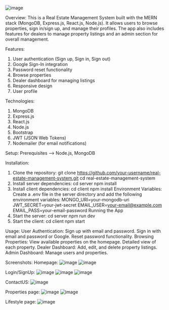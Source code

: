 ![image](https://github.com/user-attachments/assets/e6704c88-1136-48f3-8248-d67450ebbb0f)

Overview:
This is a Real Estate Management System built with the MERN stack (MongoDB, Express.js, React.js, Node.js). It allows users to browse properties, sign in/sign up, and manage their profiles. The app also includes features for dealers to manage property listings and an admin section for overall management.

Features:
  1. User authentication (Sign up, Sign in, Sign out)
  2. Google Sign-In integration
  3. Password reset functionality
  4. Browse properties
  5. Dealer dashboard for managing listings
  6. Responsive design
  7. User profile

Technologies:
  1. MongoDB
  2. Express.js
  3. React.js
  4. Node.js
  5. Bootstrap
  6. JWT (JSON Web Tokens)
  7. Nodemailer (for email notifications)
   
Setup:
Prerequisites --> Node.js, MongoDB

Installation:
1. Clone the repository:
   git clone https://github.com/your-username/real-estate-management-system.git
   cd real-estate-management-system
2. Install server dependencies:
  cd server
  npm install
3. Install client dependencies:
  cd client
  npm install
Environment Variables:
  Create a .env file in the server directory and add the following environment variables:
  MONGO_URI=your-mongodb-uri
  JWT_SECRET=your-jwt-secret
  EMAIL_USER=your-email@example.com
  EMAIL_PASS=your-email-password
Running the App
1. Start the server:
  cd server
  npm run dev
2. Start the client:
  cd client
  npm start

Usage:
User Authentication:
  Sign up with email and password.
  Sign in with email and password or Google.
  Reset password functionality.
Browsing Properties:
  View available properties on the homepage.
  Detailed view of each property.
Dealer Dashboard:
  Add, edit, and delete property listings.
Admin Dashboard:
  Manage users and properties.

Screenshots:
Homepage:
![image](https://github.com/user-attachments/assets/e6704c88-1136-48f3-8248-d67450ebbb0f)
![image](https://github.com/user-attachments/assets/edda7105-3c34-4ccc-ba76-9407b43e538b)

Login/SignUp:
![image](https://github.com/user-attachments/assets/7b6fb85c-c8bc-4848-a976-5194bee81553)
![image](https://github.com/user-attachments/assets/f80a73a8-087f-41f2-ba61-05722014679f)
![image](https://github.com/user-attachments/assets/08c95aee-c339-4ab3-84fc-c37c93fb83ca)

ContactUS:
![image](https://github.com/user-attachments/assets/3f603752-1437-4906-af65-c275403b0e52)

Properties page:
![image](https://github.com/user-attachments/assets/824af7c3-9678-467e-8ee4-e74b2a120ec9)
![image](https://github.com/user-attachments/assets/474b8e32-e44f-458c-961b-90003c6ebf92)

Lifestyle page:
![image](https://github.com/user-attachments/assets/a0f06a77-ca6d-4017-bacb-e28ff9dfaf62)

